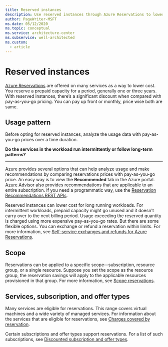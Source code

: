 ```yaml
---
title: Reserved instances
description: Use reserved instances through Azure Reservations to lower cost. With reserved instances, there’s a significant discount when compared to pay-as-you-go pricing.
author: PageWriter-MSFT
ms.date: 05/12/2020
ms.topic: conceptual
ms.service: architecture-center
ms.subservice: well-architected
ms.custom:
  - article
---
```


# Reserved instances
[Azure Reservations](/azure/cost-management-billing/reservations/) are offered on many services as a way to lower cost. You reserve a prepaid capacity for a period, generally one or three years. With reserved instances, there’s a significant discount when compared with pay-as-you-go pricing. You can pay up front or monthly, price wise both are same. 

## Usage pattern
Before opting for reserved instances, analyze the usage data with pay-as-you-go prices over a time duration.

**Do the services in the workload run intermittently or follow long-term patterns?**
***

Azure provides several options that can help analyze usage and make recommendations by comparing reservations prices with pay-as-you-go price. An easy way is to view the **Recommended** tab in the Azure portal. [Azure Advisor](https://portal.azure.com/#blade/Microsoft_Azure_Reservations/CreateBlade/referrer/docs) also provides recommendations that are applicable to an entire subscription. If you need a programmatic way, use the [Reservation Recommendations REST APIs](/rest/api/consumption/reservationrecommendations/list).

Reserved instances can lower cost for long running workloads. For intermittent workloads, prepaid capacity might go unused and it doesn't carry over to the next billing period. Usage exceeding the reserved quantity is charged using more expensive pay-as-you-go rates. But there are some flexible options. You can exchange or refund a reservation within limits. For more information, see [Self-service exchanges and refunds for Azure Reservations](/azure/cost-management-billing/reservations/exchange-and-refund-azure-reservations).

## Scope
Reservations can be applied to a specific scope—subscription, resource group, or a single resource. Suppose you set the scope as the resource group, the reservation savings will apply to the applicable resources provisioned in that group. For more information, see [Scope reservations](/azure/cost-management-billing/reservations/prepare-buy-reservation#scope-reservations).

## Services, subscription, and offer types
Many services are eligible for reservations. This range covers virtual machines and a wide variety of managed services. For information about the services that are eligible for reservations, see [Charges covered by reservation](/azure/cost-management-billing/reservations/save-compute-costs-reservations#charges-covered-by-reservation).

Certain subscriptions and offer types support reservations. For a list of such subscriptions, see [Discounted subscription and offer types](/azure/cost-management-billing/reservations/prepare-buy-reservation#discounted-subscription-and-offer-types).
